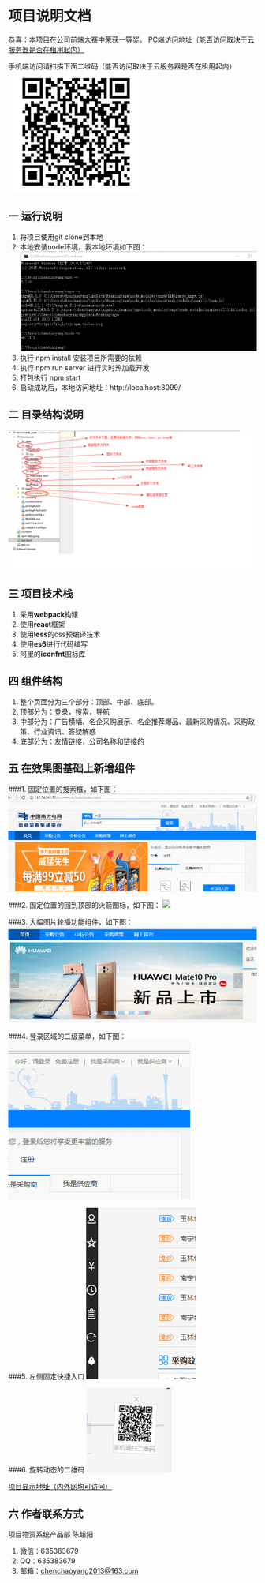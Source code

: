 # 项目说明文档
恭喜：本项目在公司前端大赛中荣获一等奖。
[PC端访问地址（能否访问取决于云服务器是否在租用起内）](http://112.74.36.152/homework/build/index.html)
  
手机端访问请扫描下面二维码（能否访问取决于云服务器是否在租用起内）  
![](./showImg/erweima.png)

## 一 运行说明
1. 将项目使用git clone到本地
2. 本地安装node环境，我本地环境如下图：
    ![](./showImg/loca_huanjing.png)
3. 执行 npm install 安装项目所需要的依赖
4. 执行 npm run server 进行实时热加载开发
5. 打包执行 npm start
6. 启动成功后，本地访问地址：http://localhost:8099/

## 二 目录结构说明
![](./showImg/mulu.png)

## 三 项目技术栈
1. 采用**webpack**构建
2. 使用**react**框架
3. 使用**less**的css预编译技术
4. 使用**es6**进行代码编写
5. 阿里的**iconfnt**图标库

## 四 组件结构
1. 整个页面分为三个部分：顶部、中部、底部。
2. 顶部分为：登录，搜索，导航
3. 中部分为：广告横幅、名企采购展示、名企推荐爆品、最新采购情况、采购政策、行业资讯、答疑解惑
4. 底部分为：友情链接，公司名称和链接的

## 五 在效果图基础上新增组件
###1. 固定位置的搜索框，如下图：
![](./showImg/fixSearch.gif)

###2. 固定位置的回到顶部的火箭图标，如下图：
![](./showImg/goTop.gif)

###3. 大幅图片轮播功能组件，如下图：
![](./showImg/lunbo.gif)

###4. 登录区域的二级菜单，如下图：
![](./showImg/login2level.gif)

###5. 左侧固定快捷入口
![](./showImg/leftArea.gif)

###6. 旋转动态的二维码
![](./showImg/erweimadongtai.gif)

[项目显示地址（内外网均可访问）](http://112.74.36.152/homework/build/index.html)

## 六 作者联系方式
项目物资系统产品部 陈超阳
1. 微信：635383679
2. QQ：635383679
3. 邮箱：chenchaoyang2013@163.com
